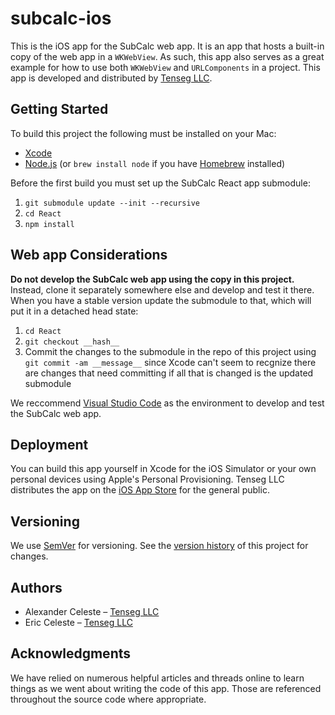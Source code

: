 # subcalc-ios

This is the iOS app for the SubCalc web app. It is an app that hosts a built-in copy of the web app in a `WKWebView`. As such, this app also serves as a great example for how to use both `WKWebView` and `URLComponents` in a project. This app is developed and distributed by [Tenseg LLC](https://www.tenseg.net).

## Getting Started

To build this project the following must be installed on your Mac:

* [Xcode](https://itunes.apple.com/us/app/xcode/id497799835?mt=12)
* [Node.js](https://nodejs.org/en/) (or `brew install node` if you have [Homebrew](https://brew.sh) installed)

Before the first build you must set up the SubCalc React app submodule:

1. `git submodule update --init --recursive`
2. `cd React`
3. `npm install`

## Web app Considerations

**Do not develop the SubCalc web app using the copy in this project.** Instead, clone it separately somewhere else and develop and test it there. When you have a stable version update the submodule to that, which will put it in a detached head state:

1. `cd React`
2. `git checkout __hash__`
3. Commit the changes to the submodule in the repo of this project using `git commit -am __message__` since Xcode can't seem to recgnize there are changes that need committing if all that is changed is the updated submodule

We reccommend [Visual Studio Code](https://code.visualstudio.com) as the environment to develop and test the SubCalc web app.

## Deployment

You can build this app yourself in Xcode for the iOS Simulator or your own personal devices using Apple's Personal Provisioning. Tenseg LLC distributes the app on the [iOS App Store](https://itunes.apple.com/us/app/subcalc/id352454097?mt=8) for the general public.

## Versioning

We use [SemVer](http://semver.org/) for versioning. See the [version history](CHANGES.md) of this project for changes.

## Authors

* Alexander Celeste – [Tenseg LLC](https://www.tenseg.net)
* Eric Celeste – [Tenseg LLC](https://www.tenseg.net)

## Acknowledgments

We have relied on numerous helpful articles and threads online to learn things as we went about writing the code of this app. Those are referenced throughout the source code where appropriate.
